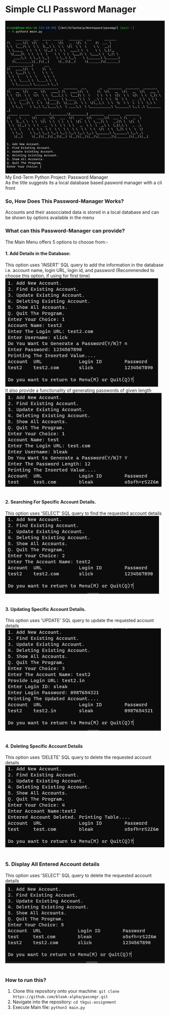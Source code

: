 # Simple CLI Password Manager
![Main Menu](https://github.com/bleak-alpha/passmgr/blob/main/screens/menu.JPG)<br/>
My End-Term Python Project: Password Manager<br/>
As the title suggests its a local database based pasword manager with a cli front

 ### So, How Does This Password-Manager Works?
 Accounts and their assocciated data is stored in a local database and can be shown by options available in the menu
 
 ### What can this Password-Manager can provide?
 The Main Menu offers 5 options to choose from:- <br/>
 #### 1. Add Details in the Database:
 This option uses 'INSERT' SQL query to add the information in the database i.e. account name, login URL, login id, and password (Recommended to choose this option, if using for first time)<br/>
 ![Add Details 1](https://github.com/bleak-alpha/passmgr/blob/main/screens/op1b.JPG)<br/>
 It also provide a functionality of generating passwords of given length
 ![Add Details 2](https://github.com/bleak-alpha/passmgr/blob/main/screens/op1.JPG)<br/><br/>

 #### 2. Searching For Specific Account Details.
 This option uses 'SELECT' SQL query to find the requested account details<br/>
 ![Find Details](https://github.com/bleak-alpha/passmgr/blob/main/screens/op2.JPG)<br/><br/>
 
 #### 3. Updating Specific Account Details.
 This option uses 'UPDATE' SQL query to update the requested account details<br/>
 ![Details](https://github.com/bleak-alpha/passmgr/blob/main/screens/op3.JPG)<br/><br/>
 
 #### 4. Deleting Specific Account Details
 This option uses 'DELETE' SQL query to delete the requested account details<br/>
 ![Details](https://github.com/bleak-alpha/passmgr/blob/main/screens/op4.JPG)<br/><br/>
 
 ### 5. Display All Entered Account details
 This option uses 'SELECT' SQL query to delete the requested account details<br/>
 ![ds](https://github.com/bleak-alpha/passmgr/blob/main/screens/op5.JPG)<br/><br/>

### How to run this?
1. Clone this repository onto your machine: ``git clone https://github.com/bleak-alpha/passmgr.git``
2. Navigate into the repository: ``cd tkgui-assignment``
3. Execute Main file: ``python3 main.py``
